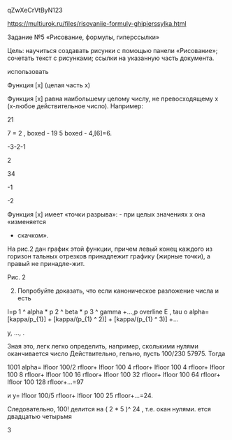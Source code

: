 qZwXeCrVtByN123

https://multiurok.ru/files/risovaniie-formuly-ghipierssylka.html



Задание №5 «Рисование, формулы, гиперссылки»

Цель: научиться создавать рисунки с помощью панели «Рисование»; сочетать текст с рисунками; ссылки на указанную часть документа.

использовать

Функция [х] (целая часть х)

Функция [x] равна наибольшему целому числу, не превосходящему х (х-любое действительное число). Например:

21

7 = 2 , boxed - 19 5 boxed - 4,[6]=6.

-3-2-1

2

34

-1

-2

Функция [х] имеет «точки разрыва»: - при целых значениях х она «изменяется

* скачком».

На рис.2 дан график этой функции, причем левый конец каждого из горизон тальных отрезков принадлежит графику (жирные точки), а правый не принадле-жит.

Рис. 2

2. Попробуйте доказать, что если каноническое разложение числа и есть

I=p 1 ^ alpha * p 2 ^ beta * p 3 ^ gamma +...,p overline E , tau o alpha= [kappa/p_{1}] + [kappa/(p_{1} ^ 2)] + [kappa/(p_{1} ^ 3)] +...

у, ..., .

Зная это, легк легко определить, например, сколькими нулями оканчивается число Действительно, гельно, пусть 100/230 57975. Тогда

1001 alpha= lfloor 100/2 rfloor+ lfloor 100 4 rfloor+ lfloor 100 4 rfloor+ lfloor 100 8 rfloor+ lfloor 100 16 rfloor+ lfloor 100 32 rfloor+ lfloor 100 64 rfloor+ lfloor 100 128 rfloor+...=97

и y= lfloor 100/5 rfloor+ lfloor 100 25 rfloor+...=24.

Следовательно, 100! делится на ( 2 * 5 )^ 24 , т.е. окан нулями. ется двадцатью четырьмя

3
